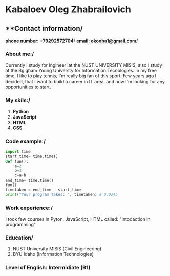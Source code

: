 # Kabaloev Oleg Zhabrailovich 
## **Contact information/
**phone number: +79292572704**/
**email: okooba1@gmail.com**/
### **About me:**/
  Currently I study for ingineer iat the NUST UNIVERSITY MISiS, also I study at the Bgigham Young Universty for Information Tecnologies. In my free time, I like to play tennis, I'm really big fan of this sport. Few years ago I decided, that I want to build a career in IT area, and now I'm looking for any opportunities to start.
### **My skils:**/
1. **Python**
2. **JavaScript**
3. **HTML**
4. **CSS**
### **Code example:**/
```Python
import time
start_time= time.time()
def fun():
    a=2
    b=3
    c=a+b
end_time= time.time()
fun()
timetaken = end_time - start_time
print("Your program takes: ", timetaken) # 0.0345
```
### **Work experience:**/
I took few courses in Pyton, JavaScript, HTML called: "Intodaction in programming"
### **Education**/
1. NUST University MISiS (Civil Engineering)
2. BYU Idaho (Information Technologies)
### **Level of English: Intermidiate (B1)** 


